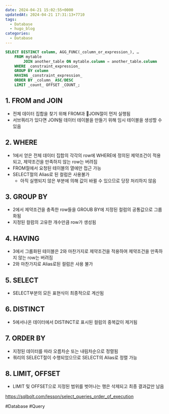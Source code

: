 ```yaml
---
date: 2024-04-21 15:02:55+0000
updatedAt: 2024-04-21 17:31:13+7710
tags:
  - Database
  - hugo_blog
categories:
  - Database
---
```

```SQL
SELECT DISTINCT column, AGG_FUNC(_column_or_expression_), … 
	FROM mytable 
		JOIN another_table ON mytable.column = another_table.column 
	WHERE _constraint_expression_ 
	GROUP BY column 
	HAVING _constraint_expression_ 
	ORDER BY _column_ ASC/DESC 
	LIMIT _count_ OFFSET _COUNT_;
```

## 1. FROM and JOIN
- 전체 데이터 집합을 찾기 위해 FROM과 JOIN절이 먼저 실행됨
- 서브쿼리가 있다면 JOIN될 데이터 테이블을 만들기 위해 임시 테이블을 생성할 수 있음

## 2. WHERE
- 1에서 얻은 전체 데이터 집합의 각각의 row에 WHERE에 정의된 제약조건이 적용되고, 제약조건을 만족하지 않는 row는 버려짐
- FROM절에서 요청된 테이블의 열에만 접근 가능
- SELECT절의 Alias로 된 컬럼은 사용불가
	- 아직 실행되지 않은 부분에 의해 값이 바뀔 수 있으므로 당장 처리하지 않음

## 3. GROUP BY
- 2에서 제약조건을 충족한 row들을 GROUB BY에 지정된 컬럼의 공통값으로 그룹화됨
- 지정된 컬럼의 고유한 개수만큼 row가 생성됨

## 4. HAVING
- 3에서 그룹화된 테이블은 2와 마찬가지로 제약조건을 적용하여 제약조건을 만족하지 않는 row는 버려짐
- 2와 마찬가지로 Alias로된 컬럼은 사용 불가

## 5. SELECT
- SELECT부분의 모든 표현식이 최종적으로 계산됨

## 6. DISTINCT
- 5에서나온 데이터에서 DISTINCT로 표시된 컬럼의 중복값이 제거됨

## 7. ORDER BY
- 지정된 데이터를 따라 오름차순 또는 내림차순으로 정렬됨
- 쿼리의 SELECT절이 수행되었으므로 SELECT의 Alias로 정렬 가능

## 8. LIMIT, OFFSET
- LIMIT 및 OFFSET으로 지정된 범위를 벗어나는 행은 삭제되고 최종 결과값만 남음


https://sqlbolt.com/lesson/select_queries_order_of_execution

#Database 
#Query 